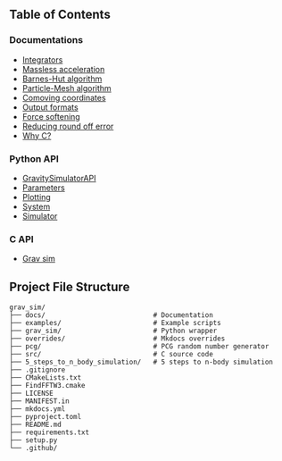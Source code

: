 ## Table of Contents

### Documentations
- [Integrators](integrators.md)
- [Massless acceleration](massless_acceleration.md)
- [Barnes-Hut algorithm](barnes_hut.md)
- [Particle-Mesh algorithm](particle_mesh.md)
- [Comoving coordinates](comoving_coordinates.md)
- [Output formats](output_formats.md)
- [Force softening](force_softening.md)
- [Reducing round off error](reducing_round_off_error.md)
- [Why C?](why_c.md)

### Python API
- [GravitySimulatorAPI](PythonAPI/GravitySimulatorAPI.md)
- [Parameters](PythonAPI/parameters.md)
- [Plotting](PythonAPI/plotting.md)
- [System](PythonAPI/System.md)
- [Simulator](PythonAPI/Simulator.md)

### C API
- [Grav sim](CAPI/grav_sim.md)




## Project File Structure

```
grav_sim/
├── docs/                           # Documentation
├── examples/                       # Example scripts
├── grav_sim/                       # Python wrapper
├── overrides/                      # Mkdocs overrides
├── pcg/                            # PCG random number generator
├── src/                            # C source code
├── 5_steps_to_n_body_simulation/   # 5 steps to n-body simulation
├── .gitignore
├── CMakeLists.txt
├── FindFFTW3.cmake
├── LICENSE
├── MANIFEST.in
├── mkdocs.yml
├── pyproject.toml
├── README.md            
├── requirements.txt             
├── setup.py      
└── .github/   
```